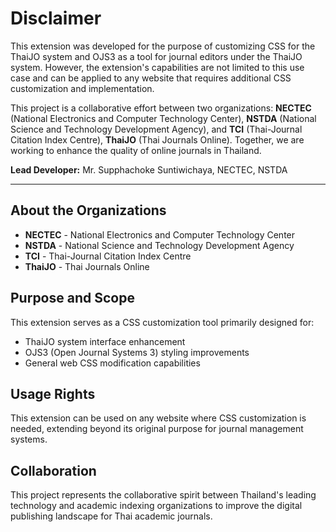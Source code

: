 # Disclaimer

This extension was developed for the purpose of customizing CSS for the ThaiJO system and OJS3 as a tool for journal editors under the ThaiJO system. However, the extension's capabilities are not limited to this use case and can be applied to any website that requires additional CSS customization and implementation.

This project is a collaborative effort between two organizations: **NECTEC** (National Electronics and Computer Technology Center), **NSTDA** (National Science and Technology Development Agency), and **TCI** (Thai-Journal Citation Index Centre), **ThaiJO** (Thai Journals Online). Together, we are working to enhance the quality of online journals in Thailand.

**Lead Developer:** Mr. Supphachoke Suntiwichaya, NECTEC, NSTDA

---

## About the Organizations

- **NECTEC** - National Electronics and Computer Technology Center
- **NSTDA** - National Science and Technology Development Agency  
- **TCI** - Thai-Journal Citation Index Centre
- **ThaiJO** - Thai Journals Online

## Purpose and Scope

This extension serves as a CSS customization tool primarily designed for:
- ThaiJO system interface enhancement
- OJS3 (Open Journal Systems 3) styling improvements
- General web CSS modification capabilities

## Usage Rights

This extension can be used on any website where CSS customization is needed, extending beyond its original purpose for journal management systems.

## Collaboration

This project represents the collaborative spirit between Thailand's leading technology and academic indexing organizations to improve the digital publishing landscape for Thai academic journals.